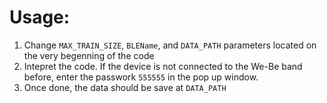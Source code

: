 # Usage:
1. Change ```MAX_TRAIN_SIZE```, ```BLEName```, and ```DATA_PATH``` parameters located on the very begenning of the code
2. Intepret the code. If the device is not connected to the We-Be band before, enter the passwork ```555555``` in the pop up window.
3. Once done, the data should be save at ```DATA_PATH```
